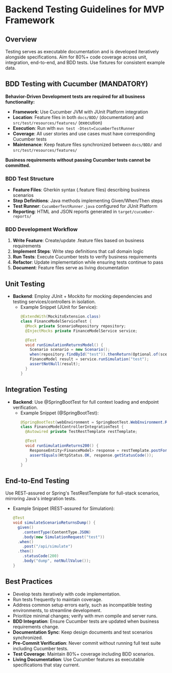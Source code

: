 # Backend Testing Guidelines for MVP Framework

## Overview
Testing serves as executable documentation and is developed iteratively alongside specifications. Aim for 80%+ code coverage across unit, integration, end-to-end, and BDD tests. Use fixtures for consistent example data.

## BDD Testing with Cucumber (MANDATORY)
**Behavior-Driven Development tests are required for all business functionality:**

- **Framework**: Use Cucumber JVM with JUnit Platform integration
- **Location**: Feature files in both `docs/BDD/` (documentation) and `src/test/resources/features/` (execution)
- **Execution**: Run with `mvn test -Dtest=CucumberTestRunner`
- **Coverage**: All user stories and use cases must have corresponding Cucumber tests
- **Maintenance**: Keep feature files synchronized between `docs/BDD/` and `src/test/resources/features/`

**Business requirements without passing Cucumber tests cannot be committed.**

### BDD Test Structure
- **Feature Files**: Gherkin syntax (.feature files) describing business scenarios
- **Step Definitions**: Java methods implementing Given/When/Then steps
- **Test Runner**: `CucumberTestRunner.java` configured for JUnit Platform
- **Reporting**: HTML and JSON reports generated in `target/cucumber-reports/`

### BDD Development Workflow
1. **Write Feature**: Create/update .feature files based on business requirements
2. **Implement Steps**: Write step definitions that call domain logic
3. **Run Tests**: Execute Cucumber tests to verify business requirements
4. **Refactor**: Update implementation while ensuring tests continue to pass
5. **Document**: Feature files serve as living documentation

## Unit Testing
- **Backend**: Employ JUnit + Mockito for mocking dependencies and testing services/controllers in isolation.
  - Example Snippet (JUnit for Service):
    ```java
    @ExtendWith(MockitoExtension.class)
    class FinanceModelServiceTest {
      @Mock private ScenarioRepository repository;
      @InjectMocks private FinanceModelService service;

      @Test
      void runSimulationReturnsModel() {
        Scenario scenario = new Scenario();
        when(repository.findById("test")).thenReturn(Optional.of(scenario));
        FinanceModel result = service.runSimulation("test");
        assertNotNull(result);
      }
    }
    ```

## Integration Testing
- **Backend**: Use @SpringBootTest for full context loading and endpoint verification.
  - Example Snippet (@SpringBootTest):
    ```java
    @SpringBootTest(webEnvironment = SpringBootTest.WebEnvironment.RANDOM_PORT)
    class FinanceModelControllerIntegrationTest {
      @Autowired private TestRestTemplate restTemplate;

      @Test
      void runSimulationReturns200() {
        ResponseEntity<FinanceModel> response = restTemplate.postForEntity("/api/simulate", new SimulationRequest("test"), FinanceModel.class);
        assertEquals(HttpStatus.OK, response.getStatusCode());
      }
    }
    ```

## End-to-End Testing
Use REST-assured or Spring's TestRestTemplate for full-stack scenarios, mirroring Java's integration tests.

- Example Snippet (REST-assured for Simulation):
  ```java
  @Test
  void simulateScenarioReturnsDump() {
    given()
      .contentType(ContentType.JSON)
      .body(new SimulationRequest("test"))
    .when()
      .post("/api/simulate")
    .then()
      .statusCode(200)
      .body("dump", notNullValue());
  }
  ```

## Best Practices
- Develop tests iteratively with code implementation.
- Run tests frequently to maintain coverage.
- Address common setup errors early, such as incompatible testing environments, to streamline development.
- Prioritize minimal changes; verify with mvn compile and server runs.
- **BDD Integration**: Ensure Cucumber tests are updated when business requirements change.
- **Documentation Sync**: Keep design documents and test scenarios synchronized.
- **Pre-Commit Verification**: Never commit without running full test suite including Cucumber tests.
- **Test Coverage**: Maintain 80%+ coverage including BDD scenarios.
- **Living Documentation**: Use Cucumber features as executable specifications that stay current.